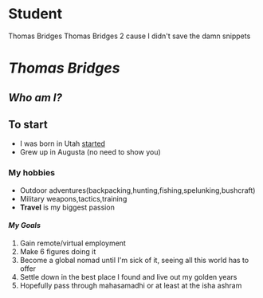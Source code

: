# Student
Thomas  Bridges
Thomas Bridges 2 cause I didn't save the damn snippets
# _Thomas Bridges_

## *Who am I?*


## To start

* I was born in Utah [started](https://unsplash.com/photos/uffQnKuJ-hc)
* Grew up in Augusta (no need to show you)

### My hobbies  
* Outdoor adventures(backpacking,hunting,fishing,spelunking,bushcraft)
* Military weapons,tactics,training
* **Travel** is my biggest passion

#### _My Goals_
1. Gain remote/virtual employment
1. Make 6 figures doing it
1. Become a global nomad until I'm sick of it, seeing all this world has to offer
1. Settle down in the best place I found and live out my golden years
1. Hopefully pass through mahasamadhi or at least at the isha ashram 